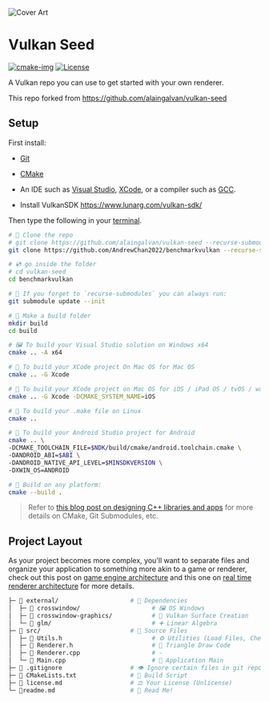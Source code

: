 ![Cover Art](https://alain.xyz/blog/raw-vulkan/assets/cover.jpg)

# Vulkan Seed

[![cmake-img]][cmake-url]
[![License][license-img]][license-url]

A Vulkan repo you can use to get started with your own renderer.

This repo forked from https://github.com/alaingalvan/vulkan-seed

## Setup

First install:

- [Git](https://git-scm.com/)

- [CMake](https://cmake.org)

- An IDE such as [Visual Studio](https://visualstudio.microsoft.com/downloads/), [XCode](https://developer.apple.com/xcode/), or a compiler such as [GCC](https://gcc.gnu.org/).

- Install VulkanSDK  https://www.lunarg.com/vulkan-sdk/

Then type the following in your [terminal](https://hyper.is/).

```bash
# 🐑 Clone the repo
# git clone https://github.com/alaingalvan/vulkan-seed --recurse-submodules
git clone https://github.com/AndrewChan2022/benchmarkvulkan --recurse-submodules

# 💿 go inside the folder
# cd vulkan-seed
cd benchmarkvulkan

# 👯 If you forget to `recurse-submodules` you can always run:
git submodule update --init

# 👷 Make a build folder
mkdir build
cd build

# 🖼️ To build your Visual Studio solution on Windows x64
cmake .. -A x64

# 🍎 To build your XCode project On Mac OS for Mac OS
cmake .. -G Xcode

# 📱 To build your XCode project on Mac OS for iOS / iPad OS / tvOS / watchOS
cmake .. -G Xcode -DCMAKE_SYSTEM_NAME=iOS

# 🐧 To build your .make file on Linux
cmake ..

# 🤖 To build your Android Studio project for Android
cmake .. \
-DCMAKE_TOOLCHAIN_FILE=$NDK/build/cmake/android.toolchain.cmake \
-DANDROID_ABI=$ABI \
-DANDROID_NATIVE_API_LEVEL=$MINSDKVERSION \
-DXWIN_OS=ANDROID

# 🔨 Build on any platform:
cmake --build .
```

> Refer to [this blog post on designing C++ libraries and apps](https://alain.xyz/blog/designing-a-cpp-library) for more details on CMake, Git Submodules, etc.

## Project Layout

As your project becomes more complex, you'll want to separate files and organize your application to something more akin to a game or renderer, check out this post on [game engine architecture](https://alain.xyz/blog/game-engine-architecture) and this one on [real time renderer architecture](https://alain.xyz/blog/realtime-renderer-architectures) for more details.

```bash
├─ 📂 external/                    # 👶 Dependencies
│  ├─ 📁 crosswindow/                    # 🖼️ OS Windows
│  ├─ 📁 crosswindow-graphics/           # 🎨 Vulkan Surface Creation
│  └─ 📁 glm/                            # ➕ Linear Algebra
├─ 📂 src/                         # 🌟 Source Files
│  ├─ 📄 Utils.h                         # ⚙️ Utilities (Load Files, Check Shaders, etc.)
│  ├─ 📄 Renderer.h                      # 🔺 Triangle Draw Code
│  ├─ 📄 Renderer.cpp                    # -
│  └─ 📄 Main.cpp                        # 🏁 Application Main
├─ 📄 .gitignore                   # 👁️ Ignore certain files in git repo
├─ 📄 CMakeLists.txt               # 🔨 Build Script
├─ 📄 license.md                   # ⚖️ Your License (Unlicense)
└─ 📃readme.md                     # 📖 Read Me!
```

[cmake-img]: https://img.shields.io/badge/cmake-3.6-1f9948.svg?style=flat-square
[cmake-url]: https://cmake.org/
[license-img]: https://img.shields.io/:license-mit-blue.svg?style=flat-square
[license-url]: https://opensource.org/licenses/MIT

